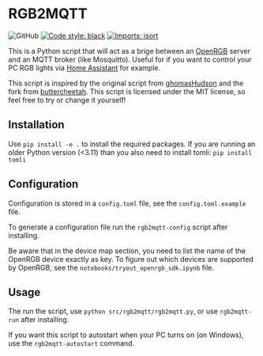 # RGB2MQTT

![GitHub](https://img.shields.io/github/license/rubenpeters91/rgb2mqtt)
[![Code style: black](https://img.shields.io/badge/code%20style-black-000000.svg)](https://github.com/psf/black)
[![Imports: isort](https://img.shields.io/badge/%20imports-isort-%231674b1?style=flat&labelColor=ef8336)](https://pycqa.github.io/isort/)

This is a Python script that will act as a brige between an [OpenRGB](https://openrgb.org/) server and an MQTT broker (like Mosquitto).
Useful for if you want to control your PC RGB lights via [Home Assistant](https://www.home-assistant.io/) for example.

This script is inspired by the original script from [ghomasHudson](https://gist.github.com/ghomasHudson/7cc24aa187e8141003073e36e068a5a2) and the fork from [buttercheetah](https://gist.github.com/buttercheetah/6cf0c81a5a45404f00736f4ce52aaf97).
This script is licensed under the MIT license, so feel free to try or change it yourself!

## Installation

Use `pip install -e .` to install the required packages.
If you are running an older Python version (<3.11) than you also need to install tomli: `pip install tomli`

## Configuration

Configuration is stored in a `config.toml` file, see the `config.toml.example` file.

To generate a configuration file run the `rgb2mqtt-config` script after installing.

Be aware that in the device map section, you need to list the name of the OpenRGB device exactly as key.
To figure out which devices are supported by OpenRGB, see the `notebooks/tryout_openrgb_sdk.ipynb` file.

## Usage

The run the script, use `python src/rgb2mqtt/rgb2mqtt.py`, or use `rgb2mqtt-run` after installing.

If you want this script to autostart when your PC turns on (on Windows), use the `rgb2mqtt-autostart` command.
